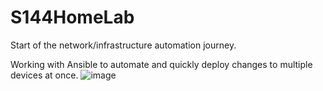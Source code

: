 # S144HomeLab
Start of the network/infrastructure automation journey.

Working with Ansible to automate and quickly deploy changes to multiple devices at once.
![image](https://user-images.githubusercontent.com/81763406/142032539-84f53f0a-6c3b-458c-be23-e3cac0b06bcf.png)
